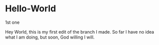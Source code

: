 # Hello-World
1st one

Hey World, this is my first edit of the branch I made.  So far I have no idea what I am doing, but soon, God willing I will.
